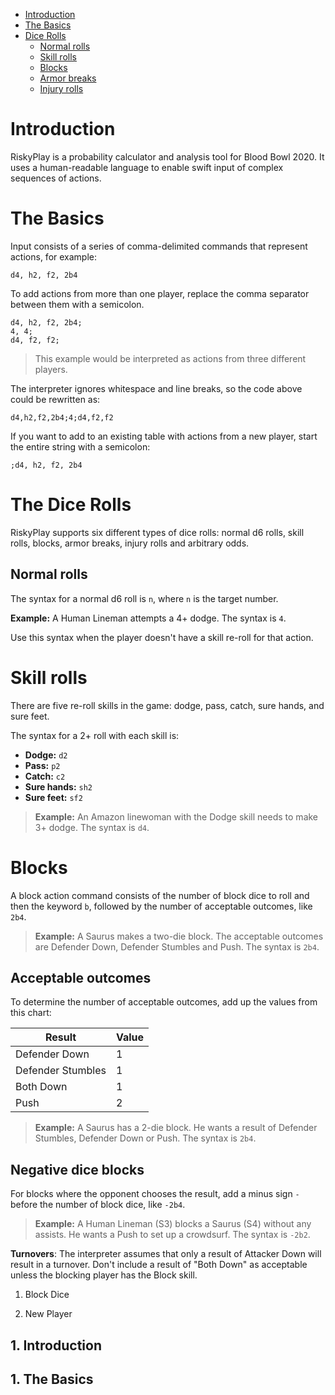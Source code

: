 + [Introduction](#introduction)
+ [The Basics](#the-basics)
+ [Dice Rolls](#dice-rolls)
    + [Normal rolls](#normal-rolls)
    + [Skill rolls](#skill-rolls)
    + [Blocks](#blocks)
    + [Armor breaks](#armor-breaks)
    + [Injury rolls](#injury-rolls)


# Introduction
RiskyPlay is a probability calculator and analysis tool for Blood Bowl 2020. It uses a human-readable language to enable swift input of complex sequences of actions.

# The Basics

Input consists of a series of comma-delimited commands that represent actions, for example:
```
d4, h2, f2, 2b4
```

To add actions from more than one player, replace the comma separator between them with a semicolon.
```
d4, h2, f2, 2b4;
4, 4;
d4, f2, f2;
```
> This example would be interpreted as actions from three different players.

The interpreter ignores whitespace and line breaks, so the code above could be rewritten as:

```
d4,h2,f2,2b4;4;d4,f2,f2
```

If you want to add to an existing table with actions from a new player, start the entire string with a semicolon:
```
;d4, h2, f2, 2b4
```

# The Dice Rolls
RiskyPlay supports six different types of dice rolls: normal d6 rolls, skill rolls, blocks, armor breaks, injury rolls and arbitrary odds. 

## Normal rolls

The syntax for a normal d6 roll is `n`, where `n` is the target number.

**Example:** A Human Lineman attempts a 4+ dodge. The syntax is ``4``.

Use this syntax when the player doesn't have a skill re-roll for that action.

# Skill rolls
There are five re-roll skills in the game: dodge, pass, catch, sure hands, and sure feet.

The syntax for a 2+ roll with each skill is:

+ **Dodge:** `d2`
+ **Pass:** `p2`
+ **Catch:** `c2`
+ **Sure hands:** `sh2`
+ **Sure feet:** `sf2`

> **Example:** An Amazon linewoman with the Dodge skill needs to make 3+ dodge. The syntax is `d4`.

# Blocks
A block action command consists of the number of block dice to roll and then the keyword `b`, followed by the number of acceptable outcomes, like `2b4`.

> **Example:** A Saurus makes a two-die block. The acceptable outcomes are Defender Down, Defender Stumbles and Push. The syntax is `2b4`.

## Acceptable outcomes
To determine the number of acceptable outcomes, add up the values from this chart:

|Result|Value|
|-|-|
|Defender Down | 1 |
|Defender Stumbles | 1 |
|Both Down | 1 |
|Push | 2 |

> **Example:** A Saurus has a 2-die block. He wants a result of Defender Stumbles, Defender Down or Push. The syntax is `2b4`.

## Negative dice blocks
For blocks where the opponent chooses the result, add a minus sign `-` before the number of block dice, like `-2b4`.

> **Example:** A Human Lineman (S3) blocks a Saurus (S4) without any assists. He wants a Push to set up a crowdsurf. The syntax is `-2b2`.

**Turnovers**: The interpreter assumes that only a result of Attacker Down will result in a turnover. Don't include a result of "Both Down" as acceptable unless the blocking player has the Block skill.


1. Block Dice


1. New Player

## 1. Introduction

## 1. The Basics

